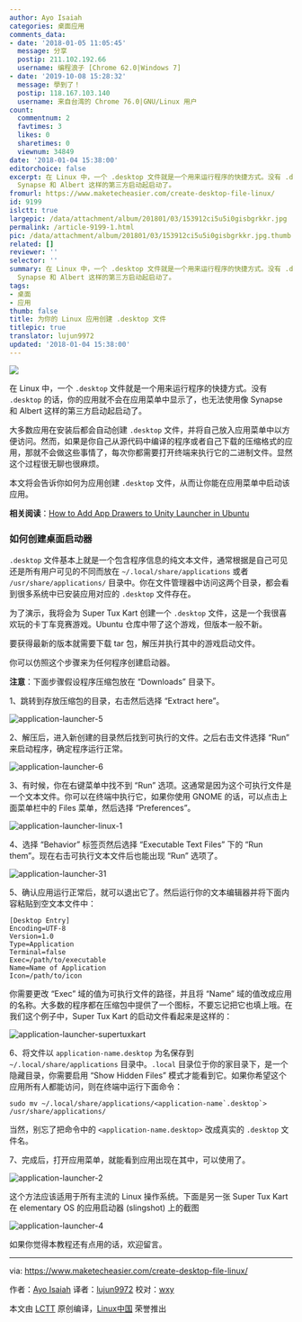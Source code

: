```yaml
---
author: Ayo Isaiah
categories: 桌面应用
comments_data:
- date: '2018-01-05 11:05:45'
  message: 分享
  postip: 211.102.192.66
  username: 编程浪子 [Chrome 62.0|Windows 7]
- date: '2019-10-08 15:28:32'
  message: 學到了！
  postip: 118.167.103.140
  username: 来自台湾的 Chrome 76.0|GNU/Linux 用户
count:
  commentnum: 2
  favtimes: 3
  likes: 0
  sharetimes: 0
  viewnum: 34849
date: '2018-01-04 15:38:00'
editorchoice: false
excerpt: 在 Linux 中，一个 .desktop 文件就是一个用来运行程序的快捷方式。没有 .desktop 的话，你的应用就不会在应用菜单中显示了，也无法使用像
  Synapse 和 Albert 这样的第三方启动起启动了。
fromurl: https://www.maketecheasier.com/create-desktop-file-linux/
id: 9199
islctt: true
largepic: /data/attachment/album/201801/03/153912ci5u5i0gisbgrkkr.jpg
permalink: /article-9199-1.html
pic: /data/attachment/album/201801/03/153912ci5u5i0gisbgrkkr.jpg.thumb.jpg
related: []
reviewer: ''
selector: ''
summary: 在 Linux 中，一个 .desktop 文件就是一个用来运行程序的快捷方式。没有 .desktop 的话，你的应用就不会在应用菜单中显示了，也无法使用像
  Synapse 和 Albert 这样的第三方启动起启动了。
tags:
- 桌面
- 应用
thumb: false
title: 为你的 Linux 应用创建 .desktop 文件
titlepic: true
translator: lujun9972
updated: '2018-01-04 15:38:00'
---
```


![](/data/attachment/album/201801/03/153912ci5u5i0gisbgrkkr.jpg)


在 Linux 中，一个 `.desktop` 文件就是一个用来运行程序的快捷方式。没有 `.desktop` 的话，你的应用就不会在应用菜单中显示了，也无法使用像 Synapse 和 Albert 这样的第三方启动起启动了。


大多数应用在安装后都会自动创建 `.desktop` 文件，并将自己放入应用菜单中以方便访问。然而，如果是你自己从源代码中编译的程序或者自己下载的压缩格式的应用，那就不会做这些事情了，每次你都需要打开终端来执行它的二进制文件。显然这个过程很无聊也很麻烦。


本文将会告诉你如何为应用创建 `.desktop` 文件，从而让你能在应用菜单中启动该应用。


**相关阅读**：[How to Add App Drawers to Unity Launcher in Ubuntu](https://www.maketecheasier.com/add-app-drawer-unity-launcher-ubuntu/ "How to Add App Drawers to Unity Launcher in Ubuntu")


### 如何创建桌面启动器


`.desktop` 文件基本上就是一个包含程序信息的纯文本文件，通常根据是自己可见还是所有用户可见的不同而放在 `~/.local/share/applications` 或者 `/usr/share/applications/` 目录中。你在文件管理器中访问这两个目录，都会看到很多系统中已安装应用对应的 `.desktop` 文件存在。


为了演示，我将会为 Super Tux Kart 创建一个 `.desktop` 文件，这是一个我很喜欢玩的卡丁车竞赛游戏。Ubuntu 仓库中带了这个游戏，但版本一般不新。


要获得最新的版本就需要下载 tar 包，解压并执行其中的游戏启动文件。


你可以仿照这个步骤来为任何程序创建启动器。


**注意**：下面步骤假设程序压缩包放在 “Downloads” 目录下。


1、跳转到存放压缩包的目录，右击然后选择 “Extract here”。


![application-launcher-5](/data/attachment/album/201801/03/153912p0nch8znz16x0h7v.png "application-launcher-5")


2、解压后，进入新创建的目录然后找到可执行的文件。之后右击文件选择 “Run” 来启动程序，确定程序运行正常。


![application-launcher-6](/data/attachment/album/201801/03/153912zypi7075b57fy07f.png "application-launcher-6")


3、有时候，你在右键菜单中找不到 “Run” 选项。这通常是因为这个可执行文件是一个文本文件。你可以在终端中执行它，如果你使用 GNOME 的话，可以点击上面菜单栏中的 Files 菜单，然后选择 “Preferences”。


![application-launcher-linux-1](/data/attachment/album/201801/03/153913j9zf5z9cef6495p6.png "application-launcher-linux-1")


4、选择 “Behavior” 标签页然后选择 “Executable Text Files” 下的 “Run them”。现在右击可执行文本文件后也能出现 “Run” 选项了。


![application-launcher-31](/data/attachment/album/201801/03/153913pnz3zhi2wgn5w0gg.png "application-launcher-31")


5、确认应用运行正常后，就可以退出它了。然后运行你的文本编辑器并将下面内容粘贴到空文本文件中：



```
[Desktop Entry]
Encoding=UTF-8
Version=1.0
Type=Application
Terminal=false
Exec=/path/to/executable
Name=Name of Application
Icon=/path/to/icon

```

你需要更改 “Exec” 域的值为可执行文件的路径，并且将 “Name” 域的值改成应用的名称。大多数的程序都在压缩包中提供了一个图标，不要忘记把它也填上哦。在我们这个例子中，Super Tux Kart 的启动文件看起来是这样的：


![application-launcher-supertuxkart](/data/attachment/album/201801/03/153913l7xppz2z9dgr81zz.png "application-launcher-supertuxkart")


6、将文件以 `application-name.desktop` 为名保存到 `~/.local/share/applications` 目录中。`.local` 目录位于你的家目录下，是一个隐藏目录，你需要启用 “Show Hidden Files” 模式才能看到它。如果你希望这个应用所有人都能访问，则在终端中运行下面命令：



```
sudo mv ~/.local/share/applications/<application-name`.desktop`> /usr/share/applications/

```

当然，别忘了把命令中的 `<application-name.desktop>` 改成真实的 `.desktop` 文件名。


7、完成后，打开应用菜单，就能看到应用出现在其中，可以使用了。


![application-launcher-2](/data/attachment/album/201801/03/153914euasg9q06j6qqa0w.jpg "application-launcher-2")


这个方法应该适用于所有主流的 Linux 操作系统。下面是另一张 Super Tux Kart 在 elementary OS 的应用启动器 (slingshot) 上的截图


![application-launcher-4](/data/attachment/album/201801/03/153914xrfdtb38s8sy3sc1.jpg "application-launcher-4")


如果你觉得本教程还有点用的话，欢迎留言。




---


via: <https://www.maketecheasier.com/create-desktop-file-linux/>


作者：[Ayo Isaiah](https://www.maketecheasier.com/author/ayoisaiah/) 译者：[lujun9972](https://github.com/lujun9972) 校对：[wxy](https://github.com/wxy)


本文由 [LCTT](https://github.com/LCTT/TranslateProject) 原创编译，[Linux中国](https://linux.cn/) 荣誉推出
